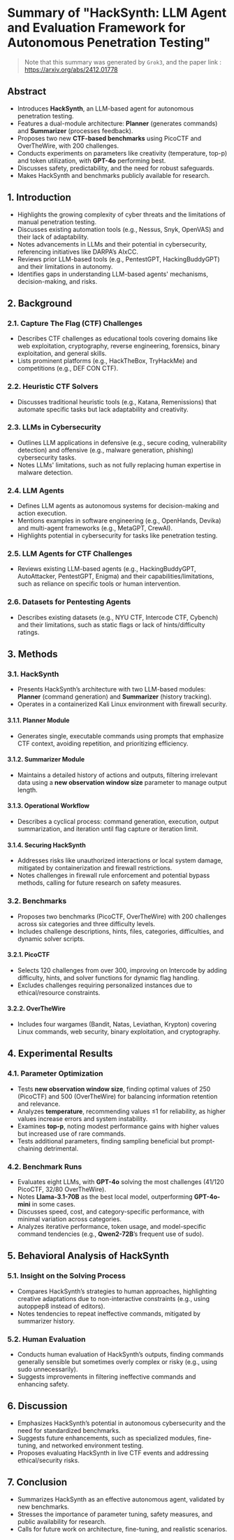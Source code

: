 # Summary of "HackSynth: LLM Agent and Evaluation Framework for Autonomous Penetration Testing"
> Note that this summary was generated by `Grok3`, and the paper link : https://arxiv.org/abs/2412.01778

## Abstract
- Introduces **HackSynth**, an LLM-based agent for autonomous penetration testing.
- Features a dual-module architecture: **Planner** (generates commands) and **Summarizer** (processes feedback).
- Proposes two new **CTF-based benchmarks** using PicoCTF and OverTheWire, with 200 challenges.
- Conducts experiments on parameters like creativity (temperature, top-p) and token utilization, with **GPT-4o** performing best.
- Discusses safety, predictability, and the need for robust safeguards.
- Makes HackSynth and benchmarks publicly available for research.

## 1. Introduction
- Highlights the growing complexity of cyber threats and the limitations of manual penetration testing.
- Discusses existing automation tools (e.g., Nessus, Snyk, OpenVAS) and their lack of adaptability.
- Notes advancements in LLMs and their potential in cybersecurity, referencing initiatives like DARPA’s AIxCC.
- Reviews prior LLM-based tools (e.g., PentestGPT, HackingBuddyGPT) and their limitations in autonomy.
- Identifies gaps in understanding LLM-based agents' mechanisms, decision-making, and risks.

## 2. Background

### 2.1. Capture The Flag (CTF) Challenges
- Describes CTF challenges as educational tools covering domains like web exploitation, cryptography, reverse engineering, forensics, binary exploitation, and general skills.
- Lists prominent platforms (e.g., HackTheBox, TryHackMe) and competitions (e.g., DEF CON CTF).

### 2.2. Heuristic CTF Solvers
- Discusses traditional heuristic tools (e.g., Katana, Remenissions) that automate specific tasks but lack adaptability and creativity.

### 2.3. LLMs in Cybersecurity
- Outlines LLM applications in defensive (e.g., secure coding, vulnerability detection) and offensive (e.g., malware generation, phishing) cybersecurity tasks.
- Notes LLMs' limitations, such as not fully replacing human expertise in malware detection.

### 2.4. LLM Agents
- Defines LLM agents as autonomous systems for decision-making and action execution.
- Mentions examples in software engineering (e.g., OpenHands, Devika) and multi-agent frameworks (e.g., MetaGPT, CrewAI).
- Highlights potential in cybersecurity for tasks like penetration testing.

### 2.5. LLM Agents for CTF Challenges
- Reviews existing LLM-based agents (e.g., HackingBuddyGPT, AutoAttacker, PentestGPT, Enigma) and their capabilities/limitations, such as reliance on specific tools or human intervention.

### 2.6. Datasets for Pentesting Agents
- Describes existing datasets (e.g., NYU CTF, Intercode CTF, Cybench) and their limitations, such as static flags or lack of hints/difficulty ratings.

## 3. Methods

### 3.1. HackSynth
- Presents HackSynth’s architecture with two LLM-based modules: **Planner** (command generation) and **Summarizer** (history tracking).
- Operates in a containerized Kali Linux environment with firewall security.

#### 3.1.1. Planner Module
- Generates single, executable commands using prompts that emphasize CTF context, avoiding repetition, and prioritizing efficiency.

#### 3.1.2. Summarizer Module
- Maintains a detailed history of actions and outputs, filtering irrelevant data using a **new observation window size** parameter to manage output length.

#### 3.1.3. Operational Workflow
- Describes a cyclical process: command generation, execution, output summarization, and iteration until flag capture or iteration limit.

#### 3.1.4. Securing HackSynth
- Addresses risks like unauthorized interactions or local system damage, mitigated by containerization and firewall restrictions.
- Notes challenges in firewall rule enforcement and potential bypass methods, calling for future research on safety measures.

### 3.2. Benchmarks
- Proposes two benchmarks (PicoCTF, OverTheWire) with 200 challenges across six categories and three difficulty levels.
- Includes challenge descriptions, hints, files, categories, difficulties, and dynamic solver scripts.

#### 3.2.1. PicoCTF
- Selects 120 challenges from over 300, improving on Intercode by adding difficulty, hints, and solver functions for dynamic flag handling.
- Excludes challenges requiring personalized instances due to ethical/resource constraints.

#### 3.2.2. OverTheWire
- Includes four wargames (Bandit, Natas, Leviathan, Krypton) covering Linux commands, web security, binary exploitation, and cryptography.

## 4. Experimental Results

### 4.1. Parameter Optimization
- Tests **new observation window size**, finding optimal values of 250 (PicoCTF) and 500 (OverTheWire) for balancing information retention and relevance.
- Analyzes **temperature**, recommending values ≤1 for reliability, as higher values increase errors and system instability.
- Examines **top-p**, noting modest performance gains with higher values but increased use of rare commands.
- Tests additional parameters, finding sampling beneficial but prompt-chaining detrimental.

### 4.2. Benchmark Runs
- Evaluates eight LLMs, with **GPT-4o** solving the most challenges (41/120 PicoCTF, 32/80 OverTheWire).
- Notes **Llama-3.1-70B** as the best local model, outperforming **GPT-4o-mini** in some cases.
- Discusses speed, cost, and category-specific performance, with minimal variation across categories.
- Analyzes iterative performance, token usage, and model-specific command tendencies (e.g., **Qwen2-72B**’s frequent use of sudo).

## 5. Behavioral Analysis of HackSynth

### 5.1. Insight on the Solving Process
- Compares HackSynth’s strategies to human approaches, highlighting creative adaptations due to non-interactive constraints (e.g., using autoppep8 instead of editors).
- Notes tendencies to repeat ineffective commands, mitigated by summarizer history.

### 5.2. Human Evaluation
- Conducts human evaluation of HackSynth’s outputs, finding commands generally sensible but sometimes overly complex or risky (e.g., using sudo unnecessarily).
- Suggests improvements in filtering ineffective commands and enhancing safety.

## 6. Discussion
- Emphasizes HackSynth’s potential in autonomous cybersecurity and the need for standardized benchmarks.
- Suggests future enhancements, such as specialized modules, fine-tuning, and networked environment testing.
- Proposes evaluating HackSynth in live CTF events and addressing ethical/security risks.

## 7. Conclusion
- Summarizes HackSynth as an effective autonomous agent, validated by new benchmarks.
- Stresses the importance of parameter tuning, safety measures, and public availability for research.
- Calls for future work on architecture, fine-tuning, and realistic scenarios.